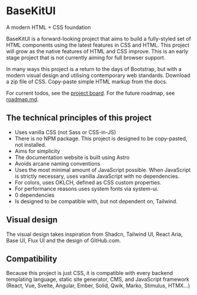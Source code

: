 # BaseKitUI

A modern HTML + CSS foundation

BaseKitUI is a forward-looking project that aims to build a fully-styled set of HTML components using the latest features in CSS and HTML. This project will grow as the native features of HTML and CSS improve. This is an early stage project that is not currently aiming for full browser support.

In many ways this project is a return to the days of Bootstrap, but with a modern visual design and utilising contemporary web standards. Download a zip file of CSS. Copy-paste simple HTML markup from the docs. 

For current todos, see the [project board](https://github.com/orgs/BaseKitUI/projects/1). For the future roadmap, see [roadmap.md](https://github.com/BaseKitUI/BaseKitUI/blob/main/roadmap.md).

## The technical principles of this project

- Uses vanilla CSS (not Sass or CSS-in-JS)
- There is no NPM package. This project is designed to be copy-pasted, not installed.
- Aims for simplicity
- The documentation website is built using Astro
- Avoids arcane naming conventions
- Uses the most minimal amount of JavaScript possible. When JavaScript is strictly necessary, uses vanilla JavaScript with no dependencies.
- For colors, uses OKLCH, defined as CSS custom properties.
- For performance reasons uses system fonts via system-ui.
- 0 dependencies
- Is designed to be compatible with, but not dependent on, Tailwind.

## Visual design

The visual design takes inspiration from Shadcn, Tailwind UI, React Aria, Base UI, Flux UI and the design of GitHub.com.

## Compatibility

Because this project is just CSS, it is compatible with every backend templating language, static site generator, CMS, and JavaScript framework (React, Vue, Svelte, Angular, Ember, Solid, Qwik, Marko, Stimulus, HTMX...)
